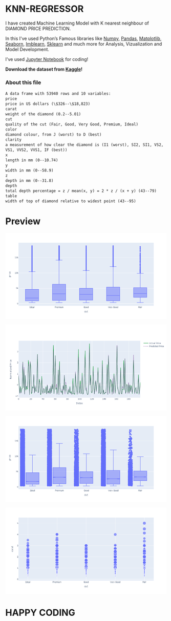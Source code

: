 # KNN-REGRESSOR

I have created Machine Learning Model with K nearest neighbour of DIAMOND PRICE PREDICTION.

In this I've used Python’s Famous libraries like [Numpy](https://numpy.org/), [Pandas](https://pandas.pydata.org/), [Matplotlib](https://matplotlib.org/), [Seaborn](https://seaborn.pydata.org/), [Imblearn](https://imbalanced-learn.org/), [Sklearn](https://scikit-learn.org/) and much more for Analysis, Vizualization and Model Development.

I've used [Jupyter Notebook](https://jupyter.org/) for coding!

**Download the dataset from [Kaggle](https://github.com/bobbycodder/KNN-REGRESSOR)!**


### About this file
    A data frame with 53940 rows and 10 variables:
    price
    price in US dollars (\$326--\$18,823)
    carat
    weight of the diamond (0.2--5.01)
    cut
    quality of the cut (Fair, Good, Very Good, Premium, Ideal)
    color
    diamond colour, from J (worst) to D (best)
    clarity
    a measurement of how clear the diamond is (I1 (worst), SI2, SI1, VS2, VS1, VVS2, VVS1, IF (best))
    x
    length in mm (0--10.74)
    y
    width in mm (0--58.9)
    z
    depth in mm (0--31.8)
    depth
    total depth percentage = z / mean(x, y) = 2 * z / (x + y) (43--79)
    table
    width of top of diamond relative to widest point (43--95)
    
    
   # Preview

![Image0](https://github.com/bobbycodder/KNN-REGRESSOR/blob/main/IMAGES/OUTLIEARS.png)

![Image0](https://github.com/bobbycodder/KNN-REGRESSOR/blob/main/IMAGES/PREDICTED.png)


![Image0](https://github.com/bobbycodder/KNN-REGRESSOR/blob/main/IMAGES/newplot%20(1).png)

![Image0](https://github.com/bobbycodder/KNN-REGRESSOR/blob/main/IMAGES/newplot.png)

# HAPPY CODING
